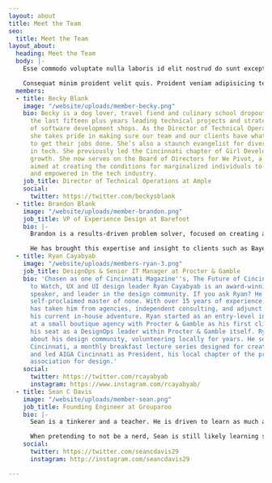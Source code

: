 ```yaml
---
layout: about
title: Meet the Team
seo:
  title: Meet the Team
layout_about:
  heading: Meet the Team
  body: |-
    Esse commodo voluptate nulla laboris id elit nostrud do sunt excepteur aliqua. Anim consequat et laboris ipsum occaecat aliqua officia amet fugiat irure. Do enim proident labore esse nisi anim. Et in ea laborum ea. Ex aliqua tempor consectetur magna.

    Consequat minim proident velit quis. Proident veniam adipisicing tempor cupidatat eiusmod sit pariatur velit excepteur in nostrud. Ipsum incididunt ex pariatur dolore. Nostrud nulla ex exercitation enim proident. Laboris ex commodo voluptate laborum Lorem deserunt quis sit aliqua.
  members:
  - title: Becky Blank
    image: "/website/uploads/member-becky.png"
    bio: Becky is a dog lover, travel fiend and culinary school dropout who has spent
      the last fifteen plus years leading technical projects and strategy at a variety
      of software development shops. As the Director of Technical Operations at Ample,
      she takes pride in making sure our team and our clients have what they need
      to get their jobs done. She’s also a staunch evangelist for diversity and inclusion
      in tech. She previously led the Cincinnati chapter of Girl Develop It to significant
      growth. She now serves on the Board of Directors for We Pivot, a nonprofit organization
      aimed at creating the conditions for marginalized individuals to feel included
      and empowered in the tech industry.
    job_title: Director of Technical Operations at Ample
    social:
      twitter: https://twitter.com/beckysblank
  - title: Brandon Blank
    image: "/website/uploads/member-brandon.png"
    job_title: VP of Experience Design at Barefoot
    bio: |-
      Brandon is a results-driven problem solver, focused on creating and constantly improving best-in-class consumer experiences. He has a deep understanding and empathy for why and how people use systems to connect with each other and the brands they love.

      He has brought this expertise and insight to clients such as Bayer, ExxonMobil, Procter & Gamble, Mars and Bayer using enterprise platforms such as Sitecore, AEM and Drupal. Specialties include: customer experience strategy and planning, interaction design, visual design, user research and testing.
  - title: Ryan Cayabyab
    image: "/website/uploads/members-ryan-3.png"
    job_title: DesignOps & Senior IT Manager at Procter & Gamble
    bio: 'Chosen as one of Cincinnati Magazine''s, The Future of Cincinnati: Ones
      to Watch, UX and UI design leader Ryan Cayabyab is an award-winning designer,
      speaker, and leader in the design community. If you ask Ryan? He''s simply a
      self-proclaimed master of none. With over 15 years of experience, his career
      has taken him from agencies, independent consulting, and adjunct teaching to
      his current in-house adventure. Ryan started as an entry-level interactive designer
      at a small boutique agency with Procter & Gamble as his first client to earning
      his seat as a DesignOps leader within Procter & Gamble itself. Ryan is passionate
      about his design community, volunteering locally for years. He served CreativeMornings
      Cincinnati, a monthly breakfast lecture series designed for creative communities,
      and led AIGA Cincinnati as President, his local chapter of the professional
      association for design.'
    social:
      twitter: https://twitter.com/rcayabyab
      instagram: https://www.instagram.com/rcayabyab/
  - title: Sean C Davis
    image: "/website/uploads/member-sean.png"
    job_title: Founding Engineer at Grouparoo
    bio: |-
      Sean is a tinkerer and a teacher. He is driven to learn as much as he can as fast as he can, and then pass those learnings onto others who may find them beneficial. A nerd who has dedicated the last decade to building applications for the web, Sean loves spending time helping developers solve problems through blog posts, workshops, or conference talks.

      When pretending to not be a nerd, Sean is still likely learning something new. Perhaps it's baking with his wife and toddler or playing music at a restaurant with his friends. Or maybe it's time to break, be quiet, and take a solo stroll through the woods. Whatever it is, if there's a sandwich and a story, Sean is in.
    social:
      twitter: https://twitter.com/seancdavis29
      instagram: http://instagram.com/seancdavis29

---
```

